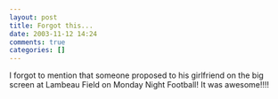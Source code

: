 ```yaml
---
layout: post
title: Forgot this...
date: 2003-11-12 14:24
comments: true
categories: []
---
```

I forgot to mention that someone proposed to his girlfriend on the big screen at Lambeau Field on Monday Night Football! It was awesome!!!!

